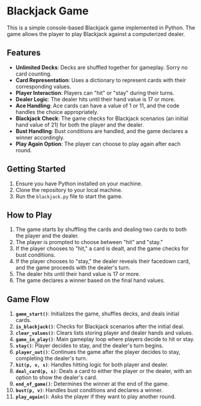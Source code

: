 # Blackjack Game

This is a simple console-based Blackjack game implemented in Python. The game allows the player to play Blackjack against a computerized dealer.

## Features

- **Unlimited Decks**: Decks are shuffled together for gameplay. Sorry no card counting.
- **Card Representation**: Uses a dictionary to represent cards with their corresponding values.
- **Player Interaction**: Players can "hit" or "stay" during their turns.
- **Dealer Logic**: The dealer hits until their hand value is 17 or more.
- **Ace Handling**: Ace cards can have a value of 1 or 11, and the code handles the choice appropriately.
- **Blackjack Check**: The game checks for Blackjack scenarios (an initial hand value of 21) for both the player and the dealer.
- **Bust Handling**: Bust conditions are handled, and the game declares a winner accordingly.
- **Play Again Option**: The player can choose to play again after each round.

## Getting Started

1. Ensure you have Python installed on your machine.
2. Clone the repository to your local machine.
3. Run the `blackjack.py` file to start the game.

## How to Play

1. The game starts by shuffling the cards and dealing two cards to both the player and the dealer.
2. The player is prompted to choose between "hit" and "stay."
3. If the player chooses to "hit," a card is dealt, and the game checks for bust conditions.
4. If the player chooses to "stay," the dealer reveals their facedown card, and the game proceeds with the dealer's turn.
5. The dealer hits until their hand value is 17 or more.
6. The game declares a winner based on the final hand values.

## Game Flow

1. **`game_start()`**: Initializes the game, shuffles decks, and deals initial cards.
2. **`is_blackjack()`**: Checks for Blackjack scenarios after the initial deal.
3. **`clear_values()`**: Clears lists storing player and dealer hands and values.
4. **`game_in_play()`**: Main gameplay loop where players decide to hit or stay.
5. **`stay()`**: Player decides to stay, and the dealer's turn begins.
6. **`player_out()`**: Continues the game after the player decides to stay, completing the dealer's turn.
7. **`hit(p, v, s)`**: Handles hitting logic for both player and dealer.
8. **`deal_card(p, s)`**: Deals a card to either the player or the dealer, with an option to show the dealer's card.
9. **`end_of_game()`**: Determines the winner at the end of the game.
10. **`bust(p, v)`**: Handles bust conditions and declares a winner.
11. **`play_again()`**: Asks the player if they want to play another round.
